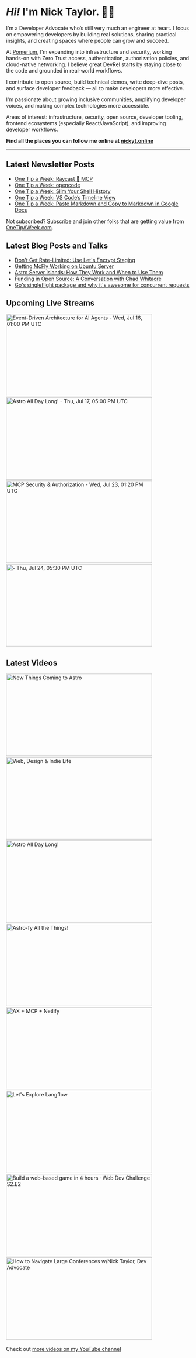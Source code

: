 # <em>Hi!</em> I'm Nick Taylor. 👋🏻

I'm a Developer Advocate who’s still very much an engineer at heart. I focus on empowering developers by building real solutions, sharing practical insights, and creating spaces where people can grow and succeed.

At [Pomerium](https://pomerium.com), I'm expanding into infrastructure and security, working hands-on with Zero Trust access, authentication, authorization policies, and cloud-native networking. I believe great DevRel starts by staying close to the code and grounded in real-world workflows.

I contribute to open source, build technical demos, write deep-dive posts, and surface developer feedback — all to make developers more effective.

I'm passionate about growing inclusive communities, amplifying developer voices, and making complex technologies more accessible.

Areas of interest: infrastructure, security, open source, developer tooling, frontend ecosystems (especially React/JavaScript), and improving developer workflows.

**Find all the places you can follow me online at [nickyt.online](https://nickyt.online)**

---

## Latest Newsletter Posts

<!-- NEWSLETTER-POST-LIST:START -->
- [One Tip a Week: Raycast 🤝 MCP](https://one-tip-a-week.beehiiv.com/p/one-tip-a-week-raycast-mcp)
- [One Tip a Week: opencode](https://one-tip-a-week.beehiiv.com/p/one-tip-a-week-opencode)
- [One Tip a Week: Slim Your Shell History](https://one-tip-a-week.beehiiv.com/p/one-tip-a-week-slim-your-shell-history-c203)
- [One Tip a Week: VS Code’s Timeline View](https://one-tip-a-week.beehiiv.com/p/one-tip-a-week-vs-code-s-timeline-view)
- [One Tip a Week: Paste Markdown and Copy to Markdown in Google Docs](https://one-tip-a-week.beehiiv.com/p/one-tip-a-week-paste-markdown-and-copy-to-markdown-in-google-docs)
<!-- NEWSLETTER-POST-LIST:END -->

Not subscribed? [Subscribe](https://onetipaweek.com) and join other folks that are getting value from [OneTipAWeek.com](https://onetipaweek.com).

## Latest Blog Posts and Talks

<!-- BLOG-POST-LIST:START -->
- [Don&#39;t Get Rate-Limited: Use Let&#39;s Encrypt Staging](https://www.nickyt.co/blog/dont-get-rate-limited-use-lets-encrypt-staging-4kk2/)
- [Getting McFly Working on Ubuntu Server](https://www.nickyt.co/blog/getting-mcfly-working-on-ubuntu-server-without-losing-your-mind-2k5e/)
- [Astro Server Islands: How They Work and When to Use Them](https://www.nickyt.co/blog/set-sail-for-server-islands-how-they-work-and-when-to-use-them-1p76/)
- [Funding in Open Source: A Conversation with Chad Whitacre](https://www.nickyt.co/blog/funding-in-open-source-a-conversation-with-chad-whitacre-4264/)
- [Go&#39;s singleflight package and why it&#39;s awesome for concurrent requests](https://www.nickyt.co/blog/gos-singleflight-package-and-why-its-awesome-for-concurrent-requests-4122/)
<!-- BLOG-POST-LIST:END -->

## Upcoming Live Streams

<!-- STREAM-SCHEDULE:START --><aside><a href="https://www.youtube.com/watch?v=-ai4ja13xSo" title="Event-Driven Architecture for AI Agents - Wed, Jul 16, 01:00 PM UTC"><img src="https://img.youtube.com/vi/-ai4ja13xSo/maxresdefault.jpg" alt="Event-Driven Architecture for AI Agents - Wed, Jul 16, 01:00 PM UTC" width="400" height="225" loading="lazy" /></a>&nbsp;&nbsp;<a href="https://cfe.dev/talkshows/2full2stack-july2025/" title="Astro All Day Long! - Thu, Jul 17, 05:00 PM UTC"><img src="https://cfe.dev/img/banners/2full2stack-071725.png" alt="Astro All Day Long! - Thu, Jul 17, 05:00 PM UTC" width="400" height="225" loading="lazy" /></a>&nbsp;&nbsp;<a href="https://www.youtube.com/watch?v=U9rSRnjis7c" title="MCP Security & Authorization - Wed, Jul 23, 01:20 PM UTC"><img src="https://img.youtube.com/vi/U9rSRnjis7c/maxresdefault.jpg" alt="MCP Security & Authorization - Wed, Jul 23, 01:20 PM UTC" width="400" height="225" loading="lazy" /></a>&nbsp;&nbsp;<a href="https://www.youtube.com/watch?v=jOkgs2BddTM" title=" - Thu, Jul 24, 05:30 PM UTC"><img src="https://img.youtube.com/vi/jOkgs2BddTM/maxresdefault.jpg" alt=" - Thu, Jul 24, 05:30 PM UTC" width="400" height="225" loading="lazy" /></a>&nbsp;&nbsp;</aside><!-- STREAM-SCHEDULE:END -->

## Latest Videos

<!-- VIDEO-LIST:START --><aside><a href="https://www.youtube.com/watch?v=Ky_Bpu7d5z8" title="New Things Coming to Astro"><img src="https://img.youtube.com/vi/Ky_Bpu7d5z8/maxresdefault.jpg" alt="New Things Coming to Astro" width="400" height="225" loading="lazy" /></a>&nbsp;&nbsp;<a href="https://www.youtube.com/watch?v=ShUASIwjvcw" title="Web, Design & Indie Life"><img src="https://img.youtube.com/vi/ShUASIwjvcw/maxresdefault.jpg" alt="Web, Design & Indie Life" width="400" height="225" loading="lazy" /></a>&nbsp;&nbsp;<a href="https://www.youtube.com/watch?v=xLY1KkUpS4w" title="Astro All Day Long!"><img src="https://img.youtube.com/vi/xLY1KkUpS4w/maxresdefault.jpg" alt="Astro All Day Long!" width="400" height="225" loading="lazy" /></a>&nbsp;&nbsp;<a href="https://www.youtube.com/watch?v=18zveZHS_zY" title="Astro-fy All the Things!"><img src="https://img.youtube.com/vi/18zveZHS_zY/maxresdefault.jpg" alt="Astro-fy All the Things!" width="400" height="225" loading="lazy" /></a>&nbsp;&nbsp;<a href="https://www.youtube.com/watch?v=cnPKMjnakvs" title="AX + MCP + Netlify"><img src="https://img.youtube.com/vi/cnPKMjnakvs/maxresdefault.jpg" alt="AX + MCP + Netlify" width="400" height="225" loading="lazy" /></a>&nbsp;&nbsp;<a href="https://www.youtube.com/watch?v=sIoc2ZrzNVw" title="Let's Explore Langflow"><img src="https://img.youtube.com/vi/sIoc2ZrzNVw/maxresdefault.jpg" alt="Let's Explore Langflow" width="400" height="225" loading="lazy" /></a>&nbsp;&nbsp;<a href="https://www.youtube.com/watch?v=ftYmXoH0V5I" title="Build a web-based game in 4 hours · Web Dev Challenge S2.E2"><img src="https://img.youtube.com/vi/ftYmXoH0V5I/maxresdefault.jpg" alt="Build a web-based game in 4 hours · Web Dev Challenge S2.E2" width="400" height="225" loading="lazy" /></a>&nbsp;&nbsp;<a href="https://www.youtube.com/watch?v=qs6y5gj-0Is" title="How to Navigate Large Conferences w/Nick Taylor, Dev Advocate"><img src="https://img.youtube.com/vi/qs6y5gj-0Is/maxresdefault.jpg" alt="How to Navigate Large Conferences w/Nick Taylor, Dev Advocate" width="400" height="225" loading="lazy" /></a>&nbsp;&nbsp;</aside><!-- VIDEO-LIST:END -->

Check out [more videos on my YouTube channel](https://www.youtube.com/channel/UCBLlEq0co24VFJIMEHNcPOQ)
